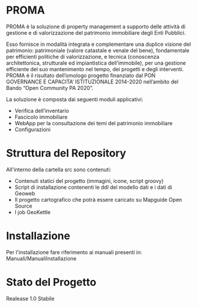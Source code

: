 # PROMA

PROMA è la soluzione di property management a supporto delle attività di gestione e di valorizzazione del patrimonio immobiliare degli Enti Pubblici.

Esso fornisce in modalità integrata e complementare una duplice visione del patrimonio: patrimoniale (valore catastale e venale del bene), fondamentale per efficienti politiche di valorizzazione, e tecnica (conoscenza architettonica, strutturale ed impiantistica dell’immobile), per una gestione efficiente del suo mantenimento nel tempo, dei progetti e degli interventi.
PROMA è il risultato dell’omologo progetto finanziato dal PON GOVERNANCE E CAPACITA’ ISTITUZIONALE 2014-2020 nell’ambito del Bando “Open Community PA 2020”.

La soluzione è composta dai seguenti moduli applicativi:
*	Verifica dell’inventario
*	Fascicolo immobiliare
*	WebApp per la consultazione dei temi del patrimonio immobiliare
*	Configurazioni

# Struttura del Repository

All'interno della cartella src sono contenuti:
* Contenuti statici del progetto (immagini, icone, script groovy)
* Script di installazione contenenti le ddl del modello dati e i dati di Geoweb
* Il progetto cartografico che potrà essere caricato su Mapguide Open Source
* I job GeoKettle

# Installazione

Per l'installazione fare riferimento ai manuali presenti in: Manuali/ManualiInstallazione

# Stato del Progetto

Realease 1.0 Stabile
